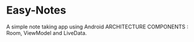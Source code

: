 # Easy-Notes
A simple note taking app using Android ARCHITECTURE COMPONENTS : Room, ViewModel and LiveData. 
